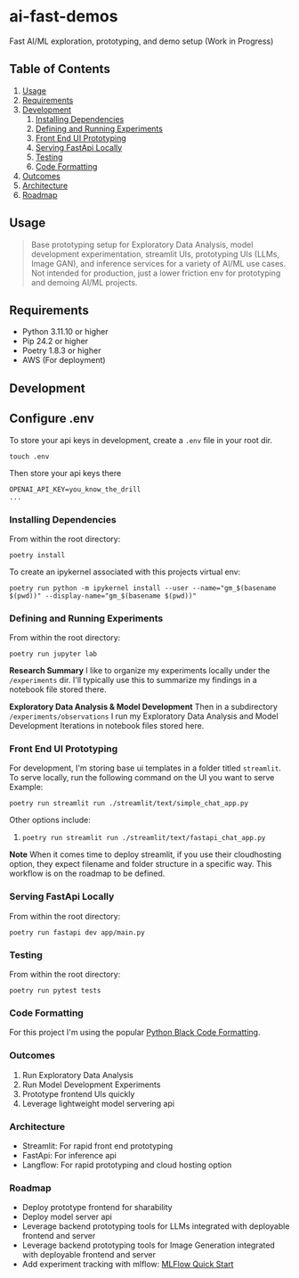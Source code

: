 # ai-fast-demos
Fast AI/ML exploration, prototyping, and demo setup (Work in Progress)

## Table of Contents

1. [Usage](#Usage)
1. [Requirements](#requirements)
1. [Development](#development)
    1. [Installing Dependencies](#installing-dependencies)
    1. [Defining and Running Experiments](#defining-and-running-experiments)
    1. [Front End UI Prototyping](#front-end-ui-prototyping)
    1. [Serving FastApi Locally](#serving-fastapi-locally)
    1. [Testing](#testing)
    1. [Code Formatting](#code-formatting)
1. [Outcomes](#outcomes)
1. [Architecture](#architecture)
1. [Roadmap](#roadmap)

## Usage

>Base prototyping setup for Exploratory Data Analysis, model development experimentation, streamlit UIs, prototyping UIs (LLMs, Image GAN), and inference services for a variety of AI/ML use cases. Not intended for production, just a lower friction env for prototyping and demoing AI/ML projects.

## Requirements

- Python 3.11.10 or higher
- Pip 24.2 or higher
- Poetry 1.8.3 or higher
- AWS (For deployment)

## Development

## Configure .env

To store your api keys in development, create a `.env` file in your root dir.
```
touch .env
```

Then store your api keys there
```
OPENAI_API_KEY=you_know_the_drill
...
```

### Installing Dependencies

From within the root directory:

```
poetry install
```

To create an ipykernel associated with this projects virtual env:
```
poetry run python -m ipykernel install --user --name="gm_$(basename $(pwd))" --display-name="gm_$(basename $(pwd))"
```

### Defining and Running Experiments

From within the root directory:

```
poetry run jupyter lab
```

**Research Summary**
I like to organize my experiments locally under the `/experiments` dir. I'll typically use this to summarize my findings in a notebook file stored there.

**Exploratory Data Analysis & Model Development**
Then in a subdirectory `/experiments/observations` I run my Exploratory Data Analysis and Model Development Iterations in notebook files stored here.

### Front End UI Prototyping

For development, I'm storing base ui templates in a folder titled `streamlit`. To serve locally, run the following command on the UI you want to serve
Example:
```
poetry run streamlit run ./streamlit/text/simple_chat_app.py
```

Other options include:
1. `poetry run streamlit run ./streamlit/text/fastapi_chat_app.py`

**Note**
When it comes time to deploy streamlit, if you use their cloudhosting option, they expect filename and folder structure in a specific way. This workflow is on the roadmap to be defined.

### Serving FastApi Locally

From within the root directory:

```
poetry run fastapi dev app/main.py
```


### Testing

From within the root directory:

```
poetry run pytest tests
```

### Code Formatting

For this project I'm using the popular [Python Black Code Formatting](https://github.com/psf/black).

### Outcomes

1. Run Exploratory Data Analysis
1. Run Model Development Experiments
1. Prototype frontend UIs quickly
1. Leverage lightweight model servering api

### Architecture

- Streamlit: For rapid front end prototyping
- FastApi: For inference api
- Langflow: For rapid prototyping and cloud hosting option

### Roadmap

- Deploy prototype frontend for sharability
- Deploy model server api
- Leverage backend prototyping tools for LLMs integrated with deployable frontend and server
- Leverage backend prototyping tools for Image Generation integrated with deployable frontend and server
- Add experiment tracking with mlflow: [MLFlow Quick Start](https://mlflow.org/docs/latest/getting-started/intro-quickstart/index.html)
